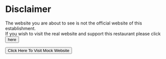 
<body>

<h1>Disclaimer</h1>
<p> The website you are about to see is not the official website of this establishment.<br>
  If you wish to visit the real website and support this restaurant please click
  <a href="https://duckssangabriel.wordpress.com/">
    <button type="button">here</button>
  </a>
</p>


<a href="Home.html">
  <button type="button"> Click Here To Visit Mock Website</button>
</a>


</body>

